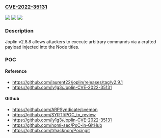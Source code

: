 ### [CVE-2022-35131](https://cve.mitre.org/cgi-bin/cvename.cgi?name=CVE-2022-35131)
![](https://img.shields.io/static/v1?label=Product&message=n%2Fa&color=blue)
![](https://img.shields.io/static/v1?label=Version&message=n%2Fa&color=blue)
![](https://img.shields.io/static/v1?label=Vulnerability&message=n%2Fa&color=brighgreen)

### Description

Joplin v2.8.8 allows attackers to execute arbitrary commands via a crafted payload injected into the Node titles.

### POC

#### Reference
- https://github.com/laurent22/joplin/releases/tag/v2.9.1
- https://github.com/ly1g3/Joplin-CVE-2022-35131

#### Github
- https://github.com/ARPSyndicate/cvemon
- https://github.com/SYRTI/POC_to_review
- https://github.com/ly1g3/Joplin-CVE-2022-35131
- https://github.com/nomi-sec/PoC-in-GitHub
- https://github.com/trhacknon/Pocingit

